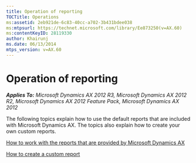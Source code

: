 ```yaml
---
title: Operation of reporting
TOCTitle: Operations
ms:assetid: 2eb921de-6c83-40cc-a702-3b431bdee038
ms:mtpsurl: https://technet.microsoft.com/library/Ee873250(v=AX.60)
ms:contentKeyID: 28119330
author: Khairunj
ms.date: 06/13/2014
mtps_version: v=AX.60
---
```


# Operation of reporting 


_**Applies To:** Microsoft Dynamics AX 2012 R3, Microsoft Dynamics AX 2012 R2, Microsoft Dynamics AX 2012 Feature Pack, Microsoft Dynamics AX 2012_

The following topics explain how to use the default reports that are included with Microsoft Dynamics AX. The topics also explain how to create your own custom reports.

[How to work with the reports that are provided by Microsoft Dynamics AX](how-to-work-with-the-reports-that-are-provided-by-microsoft-dynamics-ax.md)

[How to create a custom report](how-to-create-a-custom-report.md)

  


